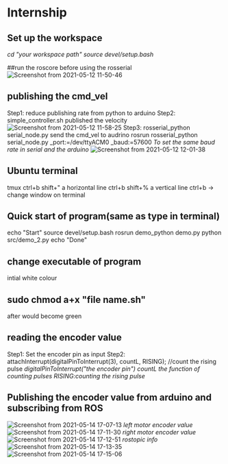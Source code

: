 # Internship
## Set up the workspace
*cd "your workspace path"*
*source devel/setup.bash*

##run the roscore before using the rosserial
![Screenshot from 2021-05-12 11-50-46](https://user-images.githubusercontent.com/83933967/117915798-92e4fe80-b318-11eb-8571-bfa4f1892d72.png)

## publishing the cmd_vel
Step1:
reduce publishing rate from python to arduino
Step2:
simple_controller.sh published the velocity 
![Screenshot from 2021-05-12 11-58-25](https://user-images.githubusercontent.com/83933967/117916321-87de9e00-b319-11eb-91e2-ac5cb8ac3498.png)
Step3:
rosserial_python serial_node.py send the cmd_vel to audrino
rosrun rosserial_python serial_node.py _port:=/dev/ttyACM0 _baud:=57600
*To set the same baud rate in serial and the arduino*
![Screenshot from 2021-05-12 12-01-38](https://user-images.githubusercontent.com/83933967/117916506-dee47300-b319-11eb-9953-760d2e1f2c4a.png)


## Ubuntu terminal
tmux
ctrl+b shift+" a horizontal line
ctrl+b shift+% a vertical line
ctrl+b ->      change window on terminal

## Quick start of program(same as type in terminal)
echo "Start"
source devel/setup.bash
rosrun demo_python demo.py
python src/demo_2.py
echo "Done"

## change executable of program
intial white colour
## sudo chmod a+x "file name.sh" 
after would become green 

## reading the encoder value
Step1:
Set the encoder pin as input
Step2:
attachInterrupt(digitalPinToInterrupt(3), countL, RISING); //count the rising pulse
*digitalPinToInterrupt("the encoder pin")*
*countL the function of counting pulses*
*RISING:counting the rising pulse*

## Publishing the encoder value from arduino and subscribing from ROS
![Screenshot from 2021-05-14 17-07-13](https://user-images.githubusercontent.com/83933967/118248521-f74dbc80-b4d6-11eb-8903-31fd2c62882b.png)
*left motor encoder value*
![Screenshot from 2021-05-14 17-11-30](https://user-images.githubusercontent.com/83933967/118249000-82c74d80-b4d7-11eb-84f2-c4532be04435.png)
*right motor encoder value*
![Screenshot from 2021-05-14 17-12-51](https://user-images.githubusercontent.com/83933967/118249102-9ffc1c00-b4d7-11eb-80b8-7790b35e3474.png)
*rostopic info*
![Screenshot from 2021-05-14 17-13-35](https://user-images.githubusercontent.com/83933967/118249224-c326cb80-b4d7-11eb-92b7-ef2d84f805f8.png)
![Screenshot from 2021-05-14 17-15-06](https://user-images.githubusercontent.com/83933967/118249372-f23d3d00-b4d7-11eb-89b3-7d07e1198b76.png)




